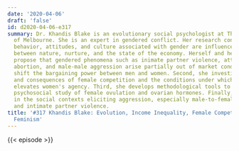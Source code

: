 ```yaml
---
date: '2020-04-06'
draft: 'false'
id: d2020-04-06-e317
summary: Dr. Khandis Blake is an evolutionary social psychologist at The University
  of Melbourne. She is an expert in gendered conflict. Her research considers how
  behavior, attitudes, and culture associated with gender are influenced by the interplay
  between nature, nurture, and the state of the economy. Herself and her collaborators
  propose that gendered phenomena such as inimate partner violence, attitudes toward
  abortion, and male-male aggression arise partially out of market conditions that
  shift the bargaining power between men and women. Second, she investigates the causes
  and consequences of female competition and the conditions under which female sexualization
  elevates women's agency. Third, she develops methodological tools to advance the
  psychosocial study of female ovulation and ovarian hormones. Finally, she is interested
  in the social contexts eliciting aggression, especially male-to-female aggression
  and intimate partner violence.
title: '#317 Khandis Blake: Evolution, Income Inequality, Female Competition, And
  Feminism'
---
```

{{< episode >}}

